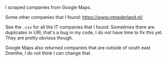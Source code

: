 I scraped companies from Google Maps.

Some other companies that I found:
https://www.iotnederland.nl/

See the `.csv` for all the IT companies that I found. Sometimes there are duplicates in URl, that's a bug in my code, I do not have time to fix this yet. They are pretty obvious though.

Google Maps also returned companies that are outside of south east Drenthe, I do not think I can change that.